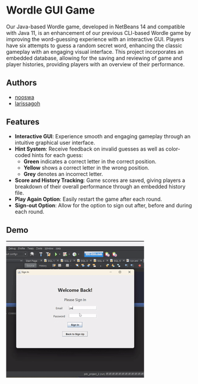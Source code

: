 # Wordle GUI Game

Our Java-based Wordle game, developed in NetBeans 14 and compatible with Java 11, is an enhancement of our previous CLI-based Wordle game by improving the word-guessing experience with an interactive GUI. Players have six attempts to guess a random secret word, enhancing the classic gameplay with an engaging visual interface. This project incorporates an embedded database, allowing for the saving and reviewing of game and player histories, providing players with an overview of their performance. 

## Authors
- [nooswa](https://github.com/nooswa)
- [larissagoh](https://github.com/larissagoh)

## Features
- **Interactive GUI**: Experience smooth and engaging gameplay through an intuitive graphical user interface.
- **Hint System**: Receive feedback on invalid guesses as well as color-coded hints for each guess:
  - **Green** indicates a correct letter in the correct position.
  - **Yellow** shows a correct letter in the wrong position.
  - **Grey** denotes an incorrect letter.
- **Score and History Tracking**: Game scores are saved, giving players a breakdown of their overall performance through an embedded history file.
- **Play Again Option**: Easily restart the game after each round.
- **Sign-out Option**: Allow for the option to sign out after, before and during each round.


## Demo
[![Wordle Game Demo](./assets/DemoForReadMe.gif)](https://vimeo.com/1025327007?share=copy)

